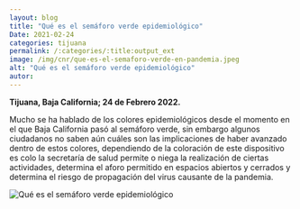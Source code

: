 ```yaml
---
layout: blog
title: "Qué es el semáforo verde epidemiológico"
Date: 2021-02-24
categories: tijuana
permalink: /:categories/:title:output_ext
image: /img/cnr/que-es-el-semaforo-verde-en-pandemia.jpeg
alt: "Qué es el semáforo verde epidemiológico"
autor:
---
```


**Tijuana, Baja California; 24 de Febrero 2022.** 

Mucho se ha hablado de los colores epidemiológicos desde el momento en el que Baja California pasó al semáforo verde, sin embargo algunos ciudadanos no saben aún cuáles son las implicaciones de haber avanzado dentro de estos colores, dependiendo de la coloración de este dispositivo es colo la secretaría de salud permite o niega la realización de ciertas actividades, determina el aforo permitido en espacios abiertos y cerrados y determina el riesgo de propagación del virus causante de la pandemia.

<div id="carouselExampleSlidesOnly" class="carousel slide" data-ride="carousel">
  <div class="carousel-inner">
    <div class="carousel-item active">
       <img class="d-block w-100" src="/img/cnr/que-es-el-semaforo-verde-en-pandemia.jpeg" loading="lazy"  alt="Qué es el semáforo verde epidemiológico">
    </div>
  </div>
</div>